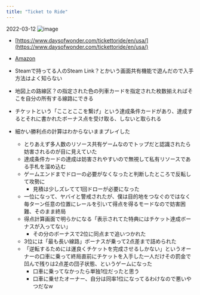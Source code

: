 ```yaml
---
title: "Ticket to Ride"
---
```


2022-03-12
![image](https://gyazo.com/f2ea0682c9194aaef62ceb422f5ed9f5/thumb/1000)
- [https://www.daysofwonder.com/tickettoride/en/usa/](https://www.daysofwonder.com/tickettoride/en/usa/)

- [Amazon](https://amzn.to/3hZU2xF)
- Steamで持ってる人のSteam Link？とかいう画面共有機能で遊んだので入手方法はよく知らない
- 地図上の路線区？の指定された色の列車カードを指定された枚数揃えればそこを自分の所有する線路にできる
- チケットという「こことここを繋げ」という達成条件カードがあり、達成するとそれに書かれたボーナス点を受け取る、しないと取られる
- 細かい勝利点の計算はわからないままプレイした
    - とりあえず多人数のリソース共有ゲームなのでトップだと認識されたら妨害されるのが目に見えていた
    - 達成条件カードの達成は妨害されやすいので無視して私有リソースである手札を溜め込む
    - ゲームエンドまでドローの必要がなくなったと判断したところで反転して攻勢に
        - 見積は少しズレてて1回ドローが必要になった
    - 一位になって、ヤバイと警戒されたが、僕は目的地をつなぐのではなく毎ターン任意の位置にレールを引いて得点を得るモードなので妨害困難、そのまま終局
    - 得点計算画面で明らかになる「表示されてた特典にはチケット達成ボーナスが入ってない」
        - その分のボーナスで2位に同点まで追いつかれた
    - 3位には「最も長い線路」ボーナスが乗って2点差まで詰められた
    - 「逆転するためには運良くチケットを完成させるしかない」というオーナーの口車に乗って終局直前にチケットを入手した一人だけその罰金で凹んで残りは2点差の団子状態、というゲームになった
        - 口車に乗ってなかったら単独1位だったと思う
        - 口車に乗せたオーナー、自分は同率1位になってるわけなので悪いやつだなw
